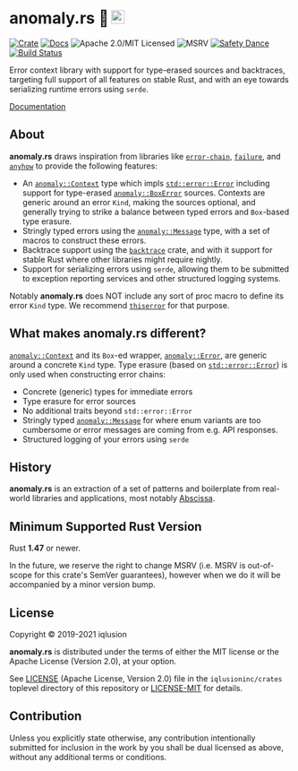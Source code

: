 # anomaly.rs 🦠 <a href="https://www.iqlusion.io"><img src="https://storage.googleapis.com/iqlusion-production-web/img/logo/iqlusion-rings-sm.png" alt="iqlusion" width="24" height="24"></a>

[![Crate][crate-image]][crate-link]
[![Docs][docs-image]][docs-link]
![Apache 2.0/MIT Licensed][license-image]
![MSRV][rustc-image]
[![Safety Dance][safety-image]][safety-link]
[![Build Status][build-image]][build-link]

Error context library with support for type-erased sources and backtraces,
targeting full support of all features on stable Rust, and with an eye towards
serializing runtime errors using `serde`.

[Documentation][docs-link]

## About

**anomaly.rs** draws inspiration from libraries like [`error-chain`],
[`failure`], and [`anyhow`] to provide the following features:

- An [`anomaly::Context`] type which impls [`std::error::Error`] including
  support for type-erased [`anomaly::BoxError`] sources. Contexts are generic
  around an error `Kind`, making the sources optional, and generally trying
  to strike a balance between typed errors and `Box`-based type erasure.
- Stringly typed errors using the [`anomaly::Message`] type, with a set
  of macros to construct these errors.
- Backtrace support using the [`backtrace`] crate, and with it support for
  stable Rust where other libraries might require nightly.
- Support for serializing errors using `serde`, allowing them to be submitted
  to exception reporting services and other structured logging systems.

Notably **anomaly.rs** does NOT include any sort of proc macro to define
its error `Kind` type. We recommend [`thiserror`] for that purpose.

## What makes anomaly.rs different?

[`anomaly::Context`] and its `Box`-ed wrapper, [`anomaly::Error`], are
generic around a concrete `Kind` type. Type erasure (based on
[`std::error::Error`]) is only used when constructing error chains:

- Concrete (generic) types for immediate errors
- Type erasure for error sources
- No additional traits beyond `std::error::Error`
- Stringly typed [`anomaly::Message`] for where enum variants are too
  cumbersome or error messages are coming from e.g. API responses.
- Structured logging of your errors using `serde`

## History

**anomaly.rs** is an extraction of a set of patterns and boilerplate
from real-world libraries and applications, most notably [Abscissa].

## Minimum Supported Rust Version

Rust **1.47** or newer.

In the future, we reserve the right to change MSRV (i.e. MSRV is out-of-scope
for this crate's SemVer guarantees), however when we do it will be accompanied by
a minor version bump.

## License

Copyright © 2019-2021 iqlusion

**anomaly.rs** is distributed under the terms of either the MIT license
or the Apache License (Version 2.0), at your option.

See [LICENSE] (Apache License, Version 2.0) file in the `iqlusioninc/crates`
toplevel directory of this repository or [LICENSE-MIT] for details.

## Contribution

Unless you explicitly state otherwise, any contribution intentionally
submitted for inclusion in the work by you shall be dual licensed as above,
without any additional terms or conditions.

[//]: # (badges)

[crate-image]: https://img.shields.io/crates/v/anomaly.svg
[crate-link]: https://crates.io/crates/anomaly
[docs-image]: https://docs.rs/anomaly/badge.svg
[docs-link]: https://docs.rs/anomaly/
[license-image]: https://img.shields.io/badge/license-Apache2.0/MIT-blue.svg
[rustc-image]: https://img.shields.io/badge/rustc-1.47+-blue.svg
[safety-image]: https://img.shields.io/badge/unsafe-forbidden-success.svg
[safety-link]: https://github.com/rust-secure-code/safety-dance/
[build-image]: https://github.com/iqlusioninc/crates/actions/workflows/anomaly.yml/badge.svg
[build-link]: https://github.com/iqlusioninc/crates/actions/workflows/anomaly.yml

[//]: # (general links)

[`error-chain`]: https://crates.io/crates/error-chain
[`failure`]: https://crates.io/crates/failure
[`anyhow`]: https://crates.io/crates/anyhow
[`anomaly::Context`]: https://docs.rs/anomaly/latest/anomaly/struct.Context.html
[`anomaly::Error`]: https://docs.rs/anomaly/latest/anomaly/struct.Error.html
[`std::error::Error`]: https://doc.rust-lang.org/std/error/trait.Error.html
[`anomaly::BoxError`]: https://docs.rs/anomaly/latest/anomaly/type.BoxError.html
[`anomaly::Message`]: https://docs.rs/anomaly/latest/anomaly/struct.Message.html
[`backtrace`]: https://crates.io/crates/backtrace
[`thiserror`]: https://crates.io/crates/thiserror
[Abscissa]: https://github.com/iqlusioninc/abscissa
[LICENSE]: https://github.com/iqlusioninc/crates/blob/main/LICENSE
[LICENSE-MIT]: https://github.com/iqlusioninc/crates/blob/main/anomaly/LICENSE-MIT
